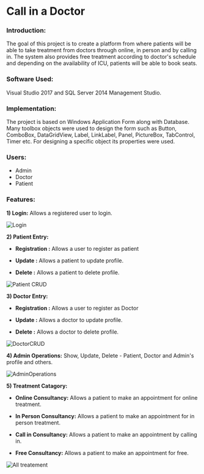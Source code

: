 # Call in a Doctor
### Introduction:
The goal of this project is to create a platform from where patients will be able to take treatment from doctors through online, in person and by calling in. The system also provides free treatment according to doctor&apos;s schedule and depending on the availability of ICU, patients will be able to book seats.

### Software Used:
Visual Studio 2017 and SQL Server 2014 Management Studio.

### Implementation:
The project is based on Windows Application Form along with Database. Many toolbox objects were used to design the form such as Button, ComboBox, DataGridView, Label, LinkLabel, Panel, PictureBox, TabControl, Timer etc. For designing a specific object its properties were used.

### Users:
* Admin
* Doctor
* Patient 

### Features:
   **1) Login:**   Allows a registered user to login.
   
   ![Login](https://user-images.githubusercontent.com/40003419/104225216-4ffd4200-5470-11eb-87a0-5824efac2af3.JPG)
   
   **2) Patient Entry:**
   * **Registration :** 
   Allows a user to register as patient

   * **Update :** 
   Allows a patient to update profile.

   * **Delete :** 
   Allows a patient to delete profile.
   
   ![Patient CRUD](https://user-images.githubusercontent.com/40003419/104270480-d17dc000-54c2-11eb-969c-02fe52da4db0.jpg)

   
   **3) Doctor Entry:**
   * **Registration :** 
   Allows a user to register as Doctor
   
   * **Update :** 
   Allows a doctor to update profile.
 
   * **Delete :** 
   Allows a doctor to delete profile.

  ![DoctorCRUD](https://user-images.githubusercontent.com/40003419/104270731-64b6f580-54c3-11eb-93a5-3449119aa7bc.jpg)
  
  **4) Admin Operations:**
  Show, Update, Delete - Patient, Doctor and Admin's profile and others.
  
  ![AdminOperations](https://user-images.githubusercontent.com/40003419/104271174-6af9a180-54c4-11eb-96c7-9a82abcc6f66.jpg)
  
   **5) Treatment Catagory:**
   * **Online Consultancy:** 
   Allows a patient to make an appointment for online treatment.
   
   * **In Person Consultancy:** 
   Allows a patient to make an appointment for in person treatment.
  
  * **Call in Consultancy:**
   Allows a patient to make an appointment by calling in.
  
  * **Free Consultancy:**
  Allows a patient to make an appointment for free.
  
  ![All treatement](https://user-images.githubusercontent.com/40003419/104270999-f7f02b00-54c3-11eb-9ac8-e7abec2e6e93.jpg)







